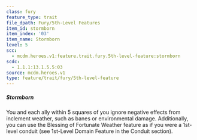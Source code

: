 ```yaml
---
class: fury
feature_type: trait
file_dpath: Fury/5th-Level Features
item_id: stormborn
item_index: '03'
item_name: Stormborn
level: 5
scc:
  - mcdm.heroes.v1:feature.trait.fury.5th-level-feature:stormborn
scdc:
  - 1.1.1:13.1.5.5:03
source: mcdm.heroes.v1
type: feature/trait/fury/5th-level-feature
---
```


##### Stormborn

You and each ally within 5 squares of you ignore negative effects from inclement weather, such as banes or environmental damage. Additionally, you can use the Blessing of Fortunate Weather feature as if you were a 1st-level conduit (see 1st-Level Domain Feature in the Conduit section).
